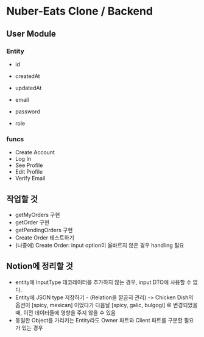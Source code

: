 # Nuber-Eats Clone / Backend

## User Module
### Entity
* id
* createdAt
* updatedAt

* email
* password
* role

### funcs
* Create Account
* Log In
* See Profile
* Edit Profile
* Verify Email


## 작업할 것
* getMyOrders 구현
* getOrder 구현
* getPendingOrders 구현
* Create Order 테스트하기
* (나중에) Create Order: input option이 올바르지 않은 경우 handling 필요

## Notion에 정리할 것
* entity에 InputType 데코레이터를 추가하지 않는 경우, input DTO에 사용할 수 없다.
* Entity에 JSON type 저장하기 - (Relation을 깔끔히 관리)
    -> Chicken Dish의 옵션이 [spicy, mexican] 이었다가 다음날 [spicy, galic, bulgogi] 로 변경되었을 때, 이전 데이터들에 영향을 주지 않을 수 있음
* 동일한 Object를 가리키는 Entity라도 Owner 파트와 Client 파트를 구분할 필요가 있는 경우